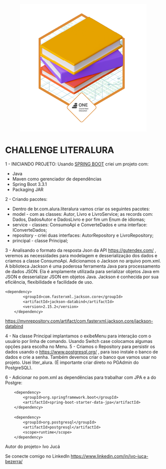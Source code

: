 <div align="center">

![Badge LiterAlura](https://github.com/IvoJucaBezerra/literalura/blob/main/img/badge%20literalura.png)

</div>


# CHALLENGE LITERALURA

1 - INICIANDO PROJETO:
Usando [SPRING BOOT](https://start.spring.io/) criei um projeto com:
* Java
* Maven como gerenciador de dependências
* Spring Boot 3.3.1
* Packaging JAR

2 - Criando pacotes:
* Dentro de br.com.alura.literalura vamos criar os seguintes pacotes:
* model - com as classes: Autor, Livro e LivroService; as records com: Dados, DadosAutor e DadosLivro e por fim um Enum de idiomas;
* service - classes: ConsumoApi e ConverteDados e uma interface: IConverteDados;
* repository - criei duas interfaces: AutorRepository e LivroRepository;
* principal - classe Principal;

3 - Analisando o formato da resposta Json da API https://gutendex.com/ , veremos as necessidades para modelagem e desserialização dos dados
e criamos a classe ConsumoApi. Adicionamos o Jackson no arquivo pom.xml. A biblioteca Jackson é uma poderosa ferramenta Java para processamento de dados JSON. 
Ela é amplamente utilizada para serializar objetos Java em JSON e desserializar JSON em objetos Java. 
Jackson é conhecida por sua eficiência, flexibilidade e facilidade de uso.

    <dependency>
			<groupId>com.fasterxml.jackson.core</groupId>
			<artifactId>jackson-databind</artifactId>
			<version>2.15.2</version>
		</dependency>

https://mvnrepository.com/artifact/com.fasterxml.jackson.core/jackson-databind

4 - Na classe Principal implantamos o exibeMenu para interação com o usuário por linha de comando. Usando Switch case colocamos algumas opções para escolha no Menu.
5 - Criamos o Repository para persistir os dados usando o https://www.postgresql.org/ , para isso instale o banco de dados e crie a senha. 
Também devemos criar o banco que vamos usar no projeto. Usei liter_alura. (É importante criar direto no PGAdmin do PostgreSQL).

6 - Adicionar no pom.xml as dependências para trabalhar com JPA e a do Postgre: 

		<dependency>
			<groupId>org.springframework.boot</groupId>
			<artifactId>spring-boot-starter-data-jpa</artifactId>
		</dependency>

		<dependency>
			<groupId>org.postgresql</groupId>
			<artifactId>postgresql</artifactId>
			<scope>runtime</scope>
		</dependency>




  Autor do projeto> Ivo Jucá 
  
  Se conecte comigo no LinkedIn https://www.linkedin.com/in/ivo-juca-bezerra/
  

